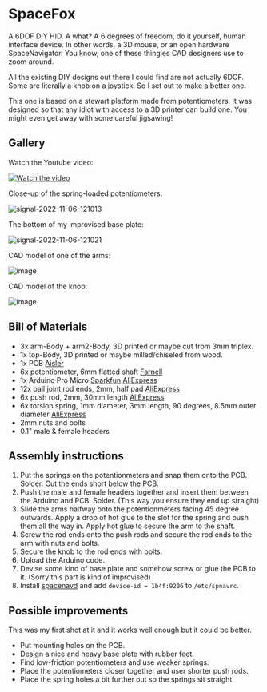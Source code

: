 # SpaceFox

A 6DOF DIY HID. A what? A 6 degrees of freedom, do it yourself, human interface device. In other words, a 3D mouse, or an open hardware SpaceNavigator. You know, one of these thingies CAD designers use to zoom around.

All the existing DIY designs out there I could find are not actually 6DOF. Some are literally a knob on a joystick. So I set out to make a better one.

This one is based on a stewart platform made from potentiometers. It was designed so that any idiot with access to a 3D printer can build one. You might even get away with some careful jigsawing!

## Gallery

Watch the Youtube video:

[![Watch the video](https://img.youtube.com/vi/rLTWWPftyac/maxresdefault.jpg)](https://youtu.be/rLTWWPftyac)

Close-up of the spring-loaded potentiometers:

![signal-2022-11-06-121013](https://user-images.githubusercontent.com/168609/200167307-481f2979-1f31-46c8-8931-465b4240828a.jpeg)

The bottom of my improvised base plate:

![signal-2022-11-06-121021](https://user-images.githubusercontent.com/168609/200167318-65644ad8-c1e8-4691-9ea2-1528596075a9.jpeg)

CAD model of one of the arms:

![image](https://user-images.githubusercontent.com/168609/200167369-572bfe2f-96a5-408b-8335-6235ece865c7.png)

CAD model of the knob:

![image](https://user-images.githubusercontent.com/168609/200167393-6c9ff864-b83c-4a8e-bd83-f75506205eaf.png)

## Bill of Materials

* 3x arm-Body + arm2-Body, 3D printed or maybe cut from 3mm triplex.
* 1x top-Body, 3D printed or maybe milled/chiseled from wood.
* 1x PCB [Aisler](https://aisler.net/p/TOQVENVP)
* 6x potentiometer, 6mm flatted shaft [Farnell](https://nl.farnell.com/tt-electronics-bi-technologies/p120k-f20br5k/potentiometer-rotary-5k-20mm-20/dp/2771751)
* 1x Arduino Pro Micro [Sparkfun](https://www.sparkfun.com/products/12640) [AliExpress](https://www.aliexpress.com/item/32768308647.html)
* 12x ball joint rod ends, 2mm, half pad [AliExpress](https://www.aliexpress.com/item/1005003423670988.html)
* 6x push rod, 2mm, 30mm length [AliExpress](https://www.aliexpress.com/item/4000374352303.html)
* 6x torsion spring, 1mm diameter, 3mm length, 90 degrees, 8.5mm outer diameter [AliExpress](https://www.aliexpress.com/item/1005003823259348.html)
* 2mm nuts and bolts
* 0.1" male & female headers

## Assembly instructions

1. Put the springs on the potentionmeters and snap them onto the PCB. Solder. Cut the ends short below the PCB.
2. Push the male and female headers together and insert them between the Arduino and PCB. Solder. (This way you ensure they end up straight)
3. Slide the arms halfway onto the potentionmeters facing 45 degree outwards. Apply a drop of hot glue to the slot for the spring and push them all the way in. Apply hot glue to secure the arm to the shaft.
4. Screw the rod ends onto the push rods and secure the rod ends to the arm with nuts and bolts.
5. Secure the knob to the rod ends with bolts.
6. Upload the Arduino code.
7. Devise some kind of base plate and somehow screw or glue the PCB to it. (Sorry this part is kind of improvised)
8. Install [spacenavd](https://github.com/FreeSpacenav/spacenavd) and add `device-id = 1b4f:9206` to `/etc/spnavrc`.

## Possible improvements

This was my first shot at it and it works well enough but it could be better.

* Put mounting holes on the PCB.
* Design a nice and heavy base plate with rubber feet.
* Find low-friction potentiometers and use weaker springs.
* Place the potentiometers closer together and user shorter push rods.
* Place the spring holes a bit further out so the springs sit straight.

